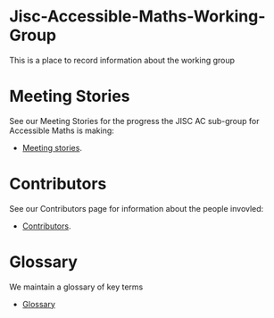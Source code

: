 # Jisc-Accessible-Maths-Working-Group
This is a place to record information about the working group

# Meeting Stories
See our Meeting Stories for the progress the JISC AC sub-group for Accessible Maths is making: 
* [Meeting stories](https://github.com/A11yMaths/JISC-Accessible-Maths-Working-Group/wiki/Meeting-Stories).

# Contributors
See our Contributors page for information about the people invovled: 
* [Contributors](https://github.com/A11yMaths/JISC-Accessible-Maths-Working-Group/wiki/Contributors).

# Glossary
We maintain a glossary of key terms
* [Glossary](https://github.com/A11yMaths/Maths-Glossary)
